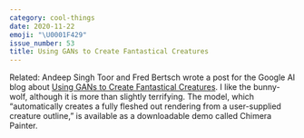 ```yaml
---
category: cool-things
date: 2020-11-22
emoji: "\U0001F429"
issue_number: 53
title: Using GANs to Create Fantastical Creatures
---
```


Related: Andeep Singh Toor and Fred Bertsch wrote a post for the Google AI blog about [Using GANs to Create Fantastical Creatures](http://ai.googleblog.com/2020/11/using-gans-to-create-fantastical.html?utm_campaign=Dynamically%20Typed&utm_medium=email&utm_source=Revue%20newsletter).
I like the bunny-wolf, although it is more than slightly terrifying.
The model, which “automatically creates a fully fleshed out rendering from a user-supplied creature outline,” is available as a downloadable demo called Chimera Painter.